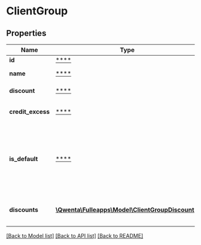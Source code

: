 # ClientGroup

## Properties
Name | Type | Description | Notes
------------ | ------------- | ------------- | -------------
**id** | [****](.md) | Identifiant unique | [optional] 
**name** | [****](.md) | Nom du groupe client | 
**discount** | [****](.md) | Remise automatique (%) | [optional] 
**credit_excess** | [****](.md) | Tolérance de dépassement cagnotte | [optional] 
**is_default** | [****](.md) | Les nouveaux clients seront associés automatiquement au groupe client par défaut (1 seul groupe client par défaut par compte) | [optional] 
**discounts** | [**\Qwenta\Fulleapps\Model\ClientGroupDiscount[]**](ClientGroupDiscount.md) | Remises automatiques par rubriques de vente | [optional] 

[[Back to Model list]](../../README.md#documentation-for-models) [[Back to API list]](../../README.md#documentation-for-api-endpoints) [[Back to README]](../../README.md)

